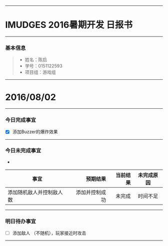 -------
# IMUDGES 2016暑期开发 日报书
-------


### 基本信息
> * 姓名：陈启
> * 学号：0151122593
> * 项目组：游戏组

-------


# 2016/08/02

-------

### 今日完成事宜
- [x]  添加Buzzer的爆炸效果

-----
### 今日未完成事宜

- 
| 事宜     |预期结果| 当前结果  | 未完成原因   | 
| --------   | -----:  | -----:  | :----:  |
| 添加随机敌人并控制敌人数  |  添加并控制成功    | 未完成   |  时间不足   | 
------
### 明日待办事宜
- [ ]    添加敌人 （不随机），玩家接近时攻击 


-------
